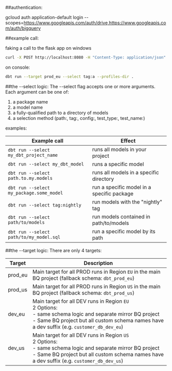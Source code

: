 ##authentication:

gcloud auth application-default login --scopes=https://www.googleapis.com/auth/drive,https://www.googleapis.com/auth/bigquery

##example call:

faking a call to the flask app on windows
```bash
curl -X POST http://localhost:8080 -H "Content-Type: application/json" -d "{\"dbt_command\":{\"run\":{\"--target\": \"prod_eu\", \"--select\": \"tag:a\"}}}"
```
on console:
```bash
dbt run --target prod_eu --select tag:a --profiles-dir .
```

##the --select logic:
The --select flag accepts one or more arguments. Each argument can be one of:
1) a package name
2) a model name
3) a fully-qualified path to a directory of models
4) a selection method (path:, tag:, config:, test_type:, test_name:)

examples:

| Example call | Effect |
| ------ | ------ |
| ```dbt run --select my_dbt_project_name``` | runs all models in your project |
| ```dbt run --select my_dbt_model``` | runs a specific model |
| ```dbt run --select path.to.my.models``` | runs all models in a specific directory |
| ```dbt run --select my_package.some_model``` | run a specific model in a specific package |
| ```dbt run --select tag:nightly``` | run models with the "nightly" tag |
| ```dbt run --select path/to/models``` | run models contained in path/to/models |
| ```dbt run --select path/to/my_model.sql``` | run a specific model by its path |

##the --target logic:
There are only 4 targets:

| Target | Description |
| ------ | ------ |
| prod_eu | Main target for all PROD runs in Region ```EU``` in the main BQ project (fallback schema: ```dbt_prod_eu```)|
| prod_us |  Main target for all PROD runs in Region ```US``` in the main BQ project (fallback schema: ```dbt_prod_us```) |
| dev_eu | Main target for all DEV runs in Region ```EU```<br />2 Options:<br />- same schema logic and separate mirror BQ project<br />- Same BQ project but all custom schema names have a dev suffix (e.g. ```customer_db_dev_eu```) |
| dev_us | Main target for all DEV runs in Region ```US```<br />2 Options:<br />- same schema logic and separate mirror BQ project<br />- Same BQ project but all custom schema names have a dev suffix (e.g. ```customer_db_dev_us```) |